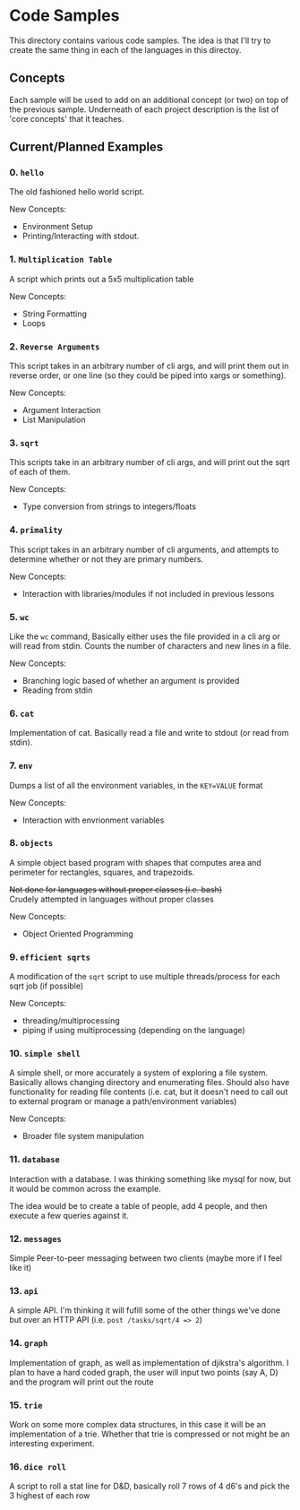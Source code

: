 # Code Samples
This directory contains various code samples. The idea is that I'll try to create the same thing in each of the languages in this directoy.

## Concepts
Each sample will be used to add on an additional concept (or two) on top of the previous sample. Underneath of each project description is the list of 'core concepts' that it teaches.

## Current/Planned Examples
### 0. `hello`

The old fashioned hello world script.

New Concepts:
* Environment Setup
* Printing/Interacting with stdout.

### 1. `Multiplication Table`

A script which prints out a 5x5 multiplication table

New Concepts:
* String Formatting
* Loops

### 2. `Reverse Arguments`

This script takes in an arbitrary number of cli args, and will print them out in reverse order, or one line (so they could be piped into xargs or something).

New Concepts:
* Argument Interaction
* List Manipulation

### 3. `sqrt`

This scripts take in an arbitrary number of cli args, and will print out the sqrt of each of them.

New Concepts:
* Type conversion from strings to integers/floats

### 4. `primality`

This script takes in an arbitrary number of cli arguments, and attempts to determine whether or not they are primary numbers.

New Concepts:
* Interaction with libraries/modules if not included in previous lessons

### 5. `wc`

Like the `wc` command, Basically either uses the file provided in a cli arg or will read from stdin. Counts the number of characters and new lines in a file.

New Concepts:
* Branching logic based of whether an argument is provided
* Reading from stdin 

### 6. `cat`

Implementation of cat. Basically read a file and write to stdout (or read from stdin).

### 7. `env`

Dumps a list of all the environment variables, in the `KEY=VALUE` format

New Concepts:
* Interaction with envrionment variables

### 8. `objects`

A simple object based program with shapes that computes area and perimeter for rectangles, squares, and trapezoids.

~~Not done for languages without proper classes (i.e. bash)~~   
Crudely attempted in languages without proper classes

New Concepts:
* Object Oriented Programming

### 9. `efficient sqrts`

A modification of the `sqrt` script to use multiple threads/process for each sqrt job (if possible)

New Concepts:
* threading/multiprocessing
* piping if using multiprocessing (depending on the language)

### 10. `simple shell`

A simple shell, or more accurately a system of exploring a file system. Basically allows changing directory and enumerating files. Should also have functionality for reading file contents (i.e. cat, but it doesn't need to call out to external program or manage a path/environment variables)

New Concepts:
* Broader file system manipulation

### 11. `database`

Interaction with a database. I was thinking something like mysql for now, but it would be common across the example.

The idea would be to create a table of people, add 4 people, and then execute a few queries against it.

### 12. `messages`

Simple Peer-to-peer messaging between two clients (maybe more if I feel like it)

### 13. `api`

A simple API. I'm thinking it will fufill some of the other things we've done but over an HTTP API (i.e. `post /tasks/sqrt/4 => 2`)

### 14. `graph`

Implementation of graph, as well as implementation of djikstra's algorithm. I plan to have a hard coded graph, the user will input two points (say A, D) and the program will print out the route

### 15. `trie`

Work on some more complex data structures, in this case it will be an implementation of a trie. Whether that trie is compressed or not might be an interesting experiment.

### 16. `dice roll`

A script to roll a stat line for D&D, basically roll 7 rows of 4 d6's and pick the 3 highest of each row